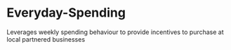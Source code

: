 # Everyday-Spending
Leverages weekly spending behaviour to provide incentives to purchase at local partnered businesses
